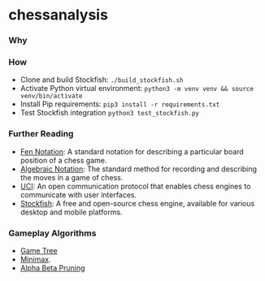 # chessanalysis
### Why

### How
- Clone and build Stockfish: `./build_stockfish.sh`
- Activate Python virtual environment: `python3 -m venv venv && source venv/bin/activate`
- Install Pip requirements: `pip3 install -r requirements.txt`
- Test Stockfish integration `python3 test_stockfish.py`

### Further Reading
- [Fen Notation](https://en.wikipedia.org/wiki/Forsyth%E2%80%93Edwards_Notation): A standard notation for describing a particular board position of a chess game.
- [Algebraic Notation](https://en.wikipedia.org/wiki/Algebraic_notation_(chess)): The standard method for recording and describing the moves in a game of chess. 
- [UCI](https://en.wikipedia.org/wiki/Universal_Chess_Interface): An open communication protocol that enables chess engines to communicate with user interfaces.
- [Stockfish](https://en.wikipedia.org/wiki/Stockfish_(chess)): A free and open-source chess engine, available for various desktop and mobile platforms. 


### Gameplay Algorithms
- [Game Tree](https://en.wikipedia.org/wiki/Game_tree)
- [Minimax](https://en.wikipedia.org/wiki/Minimax).
- [Alpha Beta Pruning](https://en.wikipedia.org/wiki/Alpha%E2%80%93beta_pruning)